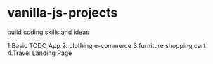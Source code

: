 # vanilla-js-projects
build coding skills and ideas

1.Basic TODO App
2. clothing e-commerce
3.furniture shopping cart
4.Travel Landing Page
